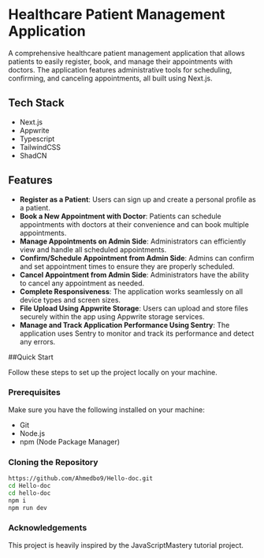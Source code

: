 # Healthcare Patient Management Application

A comprehensive healthcare patient management application that allows patients to easily register, book, and manage their appointments with doctors. The application features administrative tools for scheduling, confirming, and canceling appointments, all built using Next.js.

## Tech Stack
- Next.js
- Appwrite
- Typescript
- TailwindCSS
- ShadCN

## Features

- **Register as a Patient**: Users can sign up and create a personal profile as a patient.
- **Book a New Appointment with Doctor**: Patients can schedule appointments with doctors at their convenience and can book multiple appointments.
- **Manage Appointments on Admin Side**: Administrators can efficiently view and handle all scheduled appointments.
- **Confirm/Schedule Appointment from Admin Side**: Admins can confirm and set appointment times to ensure they are properly scheduled.
- **Cancel Appointment from Admin Side**: Administrators have the ability to cancel any appointment as needed.
- **Complete Responsiveness**: The application works seamlessly on all device types and screen sizes.
- **File Upload Using Appwrite Storage**: Users can upload and store files securely within the app using Appwrite storage services.
- **Manage and Track Application Performance Using Sentry**: The application uses Sentry to monitor and track its performance and detect any errors.

##Quick Start

Follow these steps to set up the project locally on your machine.

### Prerequisites

Make sure you have the following installed on your machine:

- Git
- Node.js
- npm (Node Package Manager)

### Cloning the Repository

```bash
https://github.com/Ahmedbo9/Hello-doc.git
cd Hello-doc
cd hello-doc
npm i
npm run dev
```
### Acknowledgements
This project is heavily inspired by the JavaScriptMastery tutorial project.

